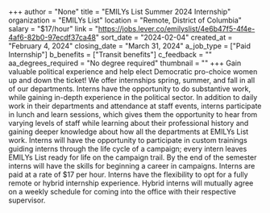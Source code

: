 +++
author = "None"
title = "EMILYs List Summer 2024 Internship"
organization = "EMILYs List"
location = "Remote, District of Columbia"
salary = "$17/hour"
link = "https://jobs.lever.co/emilyslist/4e6b47f5-4f4e-4af6-82b0-97ecdf37ca48"
sort_date = "2024-02-04"
created_at = "February 4, 2024"
closing_date = "March 31, 2024"
a_job_type = ["Paid Internship"]
b_benefits = ["Transit benefits"]
c_feedback = ""
aa_degrees_required = "No degree required"
thumbnail = ""
+++
Gain valuable political experience and help elect Democratic pro-choice women up and down the ticket! We offer internships spring, summer, and fall in all of our departments. Interns have the opportunity to do substantive work, while gaining in-depth experience in the political sector. In addition to daily work in their departments and attendance at staff events, interns participate in lunch and learn sessions, which gives them the opportunity to hear from varying levels of staff while learning about their professional history and gaining deeper knowledge about how all the departments at EMILYs List work. Interns will have the opportunity to participate in custom trainings guiding interns through the life cycle of a campaign; every intern leaves EMILYs List ready for life on the campaign trail. By the end of the semester interns will have the skills for beginning a career in campaigns. Interns are paid at a rate of $17 per hour. Interns have the flexibility to opt for a fully remote or hybrid internship experience. Hybrid interns will mutually agree on a weekly schedule for coming into the office with their respective supervisor.